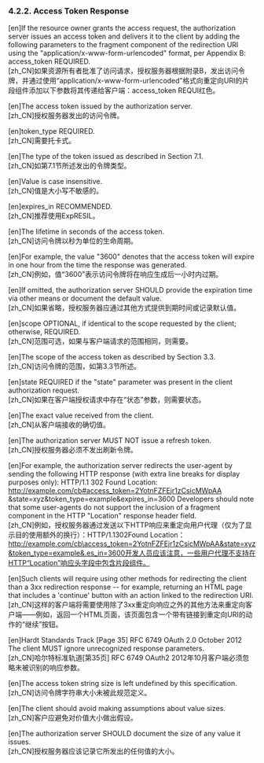 ### 4.2.2. Access Token Response  

[en]If the resource owner grants the access request, the authorization server issues an access token and delivers it to the client by adding the following parameters to the fragment component of the redirection URI using the "application/x-www-form-urlencoded" format, per Appendix B: access_token REQUIRED.  
[zh_CN]如果资源所有者批准了访问请求，授权服务器根据附录B，发出访问令牌，并通过使用“application/x-www-form-urlencoded”格式向重定向URI的片段组件添加以下参数将其传递给客户端：access_token REQUI红色。  
  

[en]The access token issued by the authorization server.  
[zh_CN]授权服务器发出的访问令牌。  
  

[en]token_type REQUIRED.  
[zh_CN]需要托卡式。  
  

[en]The type of the token issued as described in Section 7.1.  
[zh_CN]如第7.1节所述发出的令牌类型。  
  

[en]Value is case insensitive.  
[zh_CN]值是大小写不敏感的。  
  

[en]expires_in RECOMMENDED.  
[zh_CN]推荐使用ExpRESIL。  
  

[en]The lifetime in seconds of the access token.  
[zh_CN]访问令牌以秒为单位的生命周期。  
  

[en]For example, the value "3600" denotes that the access token will expire in one hour from the time the response was generated.  
[zh_CN]例如，值“3600”表示访问令牌将在响应生成后一小时内过期。  
  

[en]If omitted, the authorization server SHOULD provide the expiration time via other means or document the default value.  
[zh_CN]如果省略，授权服务器应通过其他方式提供到期时间或记录默认值。  
  

[en]scope OPTIONAL, if identical to the scope requested by the client; otherwise, REQUIRED.  
[zh_CN]范围可选，如果与客户端请求的范围相同，则需要。  
  

[en]The scope of the access token as described by Section 3.3.  
[zh_CN]访问令牌的范围，如第3.3节所述。  
  

[en]state REQUIRED if the "state" parameter was present in the client authorization request.  
[zh_CN]如果在客户端授权请求中存在“状态”参数，则需要状态。  
  

[en]The exact value received from the client.  
[zh_CN]从客户端接收的确切值。  
  

[en]The authorization server MUST NOT issue a refresh token.  
[zh_CN]授权服务器必须不发出刷新令牌。  
  

[en]For example, the authorization server redirects the user-agent by sending the following HTTP response (with extra line breaks for display purposes only): HTTP/1.1 302 Found Location: http://example.com/cb#access_token=2YotnFZFEjr1zCsicMWpAA &state=xyz&token_type=example&expires_in=3600 Developers should note that some user-agents do not support the inclusion of a fragment component in the HTTP "Location" response header field.  
[zh_CN]例如，授权服务器通过发送以下HTTP响应来重定向用户代理（仅为了显示目的使用额外的换行）：HTTP/1.1302Found Location：http://example.com/cb\access_token=2YotnFZFEjr1zCsicMWpAA&state=xyz&token_type=example&.es_in=3600开发人员应该注意，一些用户代理不支持在HTTP“Location”响应头字段中包含片段组件。  
  

[en]Such clients will require using other methods for redirecting the client than a 3xx redirection response -- for example, returning an HTML page that includes a 'continue' button with an action linked to the redirection URI.  
[zh_CN]这样的客户端将需要使用除了3xx重定向响应之外的其他方法来重定向客户端——例如，返回一个HTML页面，该页面包含一个带有链接到重定向URI的动作的“继续”按钮。  
  

[en]Hardt Standards Track [Page 35] RFC 6749 OAuth 2.0 October 2012 The client MUST ignore unrecognized response parameters.  
[zh_CN]哈尔特标准轨道[第35页] RFC 6749 OAuth2 2012年10月客户端必须忽略未被识别的响应参数。  
  

[en]The access token string size is left undefined by this specification.  
[zh_CN]访问令牌字符串大小未被此规范定义。  
  

[en]The client should avoid making assumptions about value sizes.  
[zh_CN]客户应避免对价值大小做出假设。  
  

[en]The authorization server SHOULD document the size of any value it issues.  
[zh_CN]授权服务器应该记录它所发出的任何值的大小。  
  



